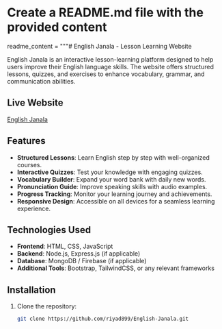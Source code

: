 # Create a README.md file with the provided content

readme_content = """# English Janala - Lesson Learning Website

English Janala is an interactive lesson-learning platform designed to help users improve their English language skills. The website offers structured lessons, quizzes, and exercises to enhance vocabulary, grammar, and communication abilities.

## Live Website
[English Janala](https://riyad899.github.io/English-Janala/)

## Features
- **Structured Lessons**: Learn English step by step with well-organized courses.
- **Interactive Quizzes**: Test your knowledge with engaging quizzes.
- **Vocabulary Builder**: Expand your word bank with daily new words.
- **Pronunciation Guide**: Improve speaking skills with audio examples.
- **Progress Tracking**: Monitor your learning journey and achievements.
- **Responsive Design**: Accessible on all devices for a seamless learning experience.

## Technologies Used
- **Frontend**: HTML, CSS, JavaScript
- **Backend**: Node.js, Express.js (if applicable)
- **Database**: MongoDB / Firebase (if applicable)
- **Additional Tools**: Bootstrap, TailwindCSS, or any relevant frameworks

## Installation
1. Clone the repository:
   ```bash
   git clone https://github.com/riyad899/English-Janala.git
